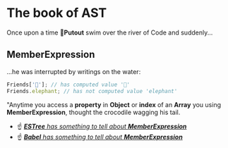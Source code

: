 # The book of AST

Once upon a time 🐊**Putout** swim 
over the river of Code and suddenly...

## MemberExpression

...he was interrupted by writings on the water:

```js
Friends['🐘']; // has computed value '🐘'
Friends.elephant; // has not computed value 'elephant'
```

"Anytime you access a **property** in **Object** or **index** of an **Array** you using **MemberExpression**, thought the crocodile wagging his tail.

- ☝️ *[**ESTree** has something to tell about **MemberExpression**](https://github.com/estree/estree/blob/master/es5.md#memberexpression)*
- ☝️ *[**Babel** has something to tell about **MemberExpression**](https://babeljs.io/docs/en/babel-types#memberexpression)*
